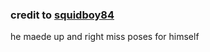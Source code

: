 ### credit to [squidboy84](https://twitter.com/SquidBoy84)
he maede up and right miss poses for himself

